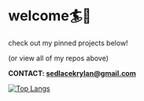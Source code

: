 <h1>welcome🏄🌴</h1>

<p>check out my pinned projects below!</p>
<p>(or view all of my repos above)</p>

<b>CONTACT: sedlacekrylan@gmail.com</b>

[![Top Langs](https://github-readme-stats.vercel.app/api/top-langs/?username=rylansedlacek)](https://github.com/anuraghazra/github-readme-stats)


